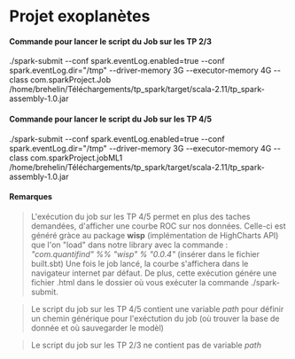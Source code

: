 # Projet exoplanètes


#### Commande pour lancer le script du Job sur les TP 2/3

./spark-submit --conf spark.eventLog.enabled=true --conf spark.eventLog.dir="/tmp" --driver-memory 3G --executor-memory 4G --class com.sparkProject.Job /home/brehelin/Téléchargements/tp_spark/target/scala-2.11/tp_spark-assembly-1.0.jar


#### Commande pour lancer le script du Job sur les TP 4/5 

./spark-submit --conf spark.eventLog.enabled=true --conf spark.eventLog.dir="/tmp" --driver-memory 3G --executor-memory 4G --class com.sparkProject.jobML1 /home/brehelin/Téléchargements/tp_spark/target/scala-2.11/tp_spark-assembly-1.0.jar

#### Remarques

> L'exécution du job sur les TP 4/5 permet en plus des taches demandées, d'afficher une courbe ROC sur nos données. Celle-ci est généré gràce au package **wisp** (implémentation de HighCharts API) que l'on "load" dans notre library avec la commande : *"com.quantifind" %% "wisp" % "0.0.4"* (insérer dans le fichier built.sbt)
Une fois le job lancé, la courbe s'affichera dans le navigateur internet par défaut. 
De plus, cette exécution génére une fichier .html dans le dossier où vous exécuter la commande ./spark-submit.


> Le script du job sur les TP 4/5 contient une variable *path* pour définir un chemin générique pour l'exéctution du job (où trouver la base de donnée et où sauvegarder le modèl)



> Le script du job sur les TP 2/3 ne contient pas de variable *path* 
 

